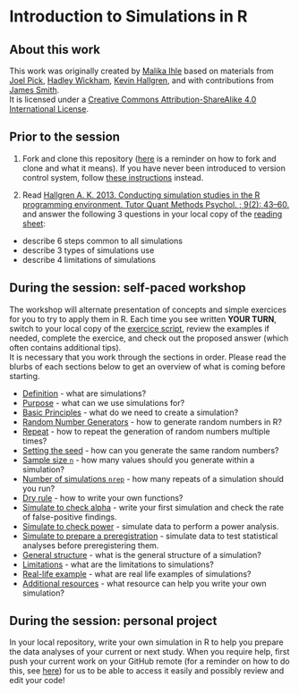 # Introduction to Simulations in R

## About this work
This work was originally created by [Malika Ihle](https://ox.ukrn.org/people/#MalikaIhle) based on materials from [Joel Pick](https://joelpick.wixsite.com/research), [Hadley Wickham](https://www.yumpu.com/en/document/view/19077330/simulation-hadley-wickham), [Kevin Hallgren](https://doi.org/10.20982/tqmp.09.2.p043), and with contributions from [James Smith](https://github.com/worcjamessmith).   
It is licensed under a [Creative Commons Attribution-ShareAlike 4.0 International License](https://creativecommons.org/licenses/by-sa/4.0/).

## Prior to the session
1) Fork and clone this repository ([here](https://github.com/MalikaIhle/Collaborative-RStudio-GitHub) is a reminder on how to fork and clone and what it means). If you have never been introduced to version control system, follow [these instructions](./download-repo.md) instead.  

2) Read [Hallgren A. K. 2013. Conducting simulation studies in the R programming environment. Tutor Quant Methods Psychol. ; 9(2): 43–60.](https://doi.org/10.20982/tqmp.09.2.p043) and answer the following 3 questions in your local copy of the [reading sheet](./Hallgren2013/ReadingSheet.md):  
  * describe 6 steps common to all simulations  
  * describe 3 types of simulations use  
  * describe 4 limitations of simulations

## During the session: self-paced workshop
The workshop will alternate presentation of concepts and simple exercices for you to try to apply them in R. Each time you see written **YOUR TURN**, switch to your local copy of the [exercice script](./exercice_script.R), review the examples if needed, complete the exercice, and check out the proposed answer (which often contains additional tips).  
It is necessary that you work through the sections in order. Please read the blurbs of each sections below to get an overview of what is coming before starting.    

* [Definition](./definition.md) - what are simulations?
* [Purpose](./purpose.md) - what can we use simulations for?
* [Basic Principles](./basic-principles.md) - what do we need to create a simulation?
* [Random Number Generators](./random-numbers-generators.md) - how to generate random numbers in R?
* [Repeat](./repeat.md) - how to repeat the generation of random numbers multiple times?
* [Setting the seed](./seed.md) - how can you generate the same random numbers?
* [Sample size `n`](./sample-size-n.md) - how many values should you generate within a simulation?
* [Number of simulations `nrep`](./number-of-simulations-nrep.md) - how many repeats of a simulation should you run?
* [Dry rule](./dry-rule.md) - how to write your own functions?
* [Simulate to check alpha](./check-alpha.md) - write your first simulation and check the rate of false-positive findings.  
* [Simulate to check power](./check-power.md) - simulate data to perform a power analysis.  
* [Simulate to prepare a preregistration](./simulate.md) - simulate data to test statistical analyses before preregistering them.  
* [General structure](./general-structure.md) - what is the general structure of a simulation?
* [Limitations](./limitations.md) - what are the limitations to simulations?
* [Real-life example](./real-life-example.md) - what are real life examples of simulations?
* [Additional resources](./resources.md) - what resource can help you write your own simulation?

## During the session: personal project
In your local repository, write your own simulation in R to help you prepare the data analyses of your current or next study. When you require help, first push your current work on your GitHub remote (for a reminder on how to do this, see [here](https://github.com/MalikaIhle/Introduction-RStudio-Git-GitHub)) for us to be able to access it easily and possibly review and edit your code!  

